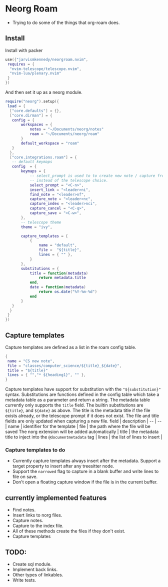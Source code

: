 # Neorg Roam

- Trying to do some of the things that org-roam does.

## Install

Install with packer
```lua 
use({"jarvismkennedy/neorgroam.nvim", 
 requires = { 
  "nvim-telescope/telescope.nvim", 
  "nvim-lua/plenary.nvim"
 }
})
```
  And then set it up as a neorg module.
```lua
require("neorg").setup({ 
 load = { 
  ["core.defaults"] = {},
  ["core.dirman"] = {
   config = { 
	   workspaces = { 
		   notes = "~/Documents/neorg/notes"
		   roam = "~/Documents/neorg/roam"
	   }
	   default_workspace = "roam"
   }
  },
  ["core.integrations.roam"] = { 
   -- default keymaps
   config  = {
	   keymaps = {
		   -- select_prompt is used to to create new note / capture from the prompt directly
		   -- instead of the telescope choice.
		   select_prompt = "<C-n>",
		   insert_link = "<leader>ni",
		   find_note = "<leader>nf",
		   capture_note = "<leader>nc",
		   capture_index = "<leader>nci",
		   capture_cancel = "<C-q>",
		   capture_save = "<C-w>",
	   },
	   -- telescope theme
	   theme = "ivy",

	   capture_templates = {
		   {
			   name = "default",
			   file =  "${title}",
			   lines = { "" }, 
		   }
	   },
	   substitutions = {
		   title = function(metadata)
			   return metadata.title
		   end,
		   date = function(metadata)
			   return os.date("%Y-%m-%d")
		   end
	   }
   }
  }
 }
})
```


## Capture templates

Capture templates are defined as a list in the roam config table.
```lua	
{
 name = "CS new note",
 file = "classes/computer_science/${title}_${date}",
 title = "${title}"
 lines = { "","* ${heading1}", "" },
}
```
Capture templates have support for substitution with the `"${substitution}"` syntax. Substitutions are functions 
defined in the config table which take a metadata table as a parameter and return a string. The
metadata table currently only supports the `title` field. The builtin substitutions are
`${title}`, and `${date}` as above. The title is the metadata title if the file exists already,
or the telescope prompt if it does not exist. The file and title fields are only updated when
capturing a new file.
 field | description                                                                           |
 --    | --                                                                                    |
 name  | identifier for the template                                                           |
 file  | the path where the file will be saved The norg extension will be added automatically |
 title | the metadata title to inject into the `@documentmetadata` tag                        |
 lines | the list of lines to insert                                                           |




### Capture templates to do

-  Currently capture templates always insert after the metadata. Support a target property to
      insert after any treesitter node.
-  Support the `narrowed` flag to capture in a blank buffer and write lines to file on save.
-  Don't open a floating capture window if the file is in the current buffer. 



## currently implemented features

- Find notes.
- Insert links to norg files.
- Capture notes. 
- Capture to the index file.
- All of these methods create the files if they don't exist.
- Capture templates


## TODO:

- Create sql module.
- Implement back links.
- Other types of linkables.
- Write tests.
